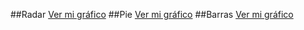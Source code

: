 ##Radar 
[Ver mi gráfico](https://alexaraica.github.io/prueba/grafico_radar.html)
##Pie
[Ver mi gráfico](https://alexaraica.github.io/prueba/grafico_pie.html)
##Barras
[Ver mi gráfico](https://alexaraica.github.io/prueba/grafico_barras.html)



